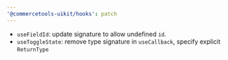 ```yaml
---
'@commercetools-uikit/hooks': patch
---
```


- `useFieldId`: update signature to allow undefined `id`.
- `useToggleState`: remove type signature in `useCallback`, specify explicit `ReturnType`
